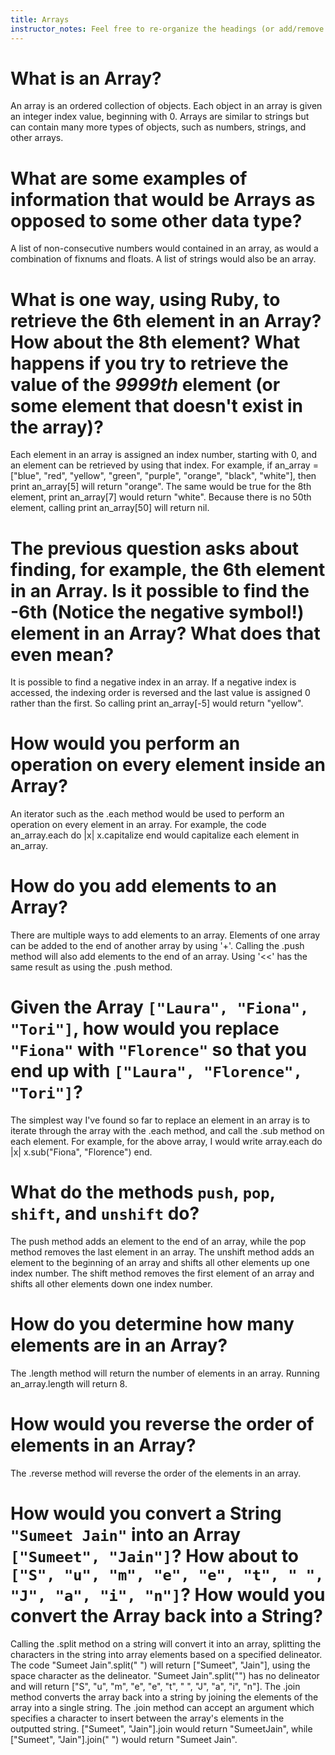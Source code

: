 ```yaml
---
title: Arrays
instructor_notes: Feel free to re-organize the headings (or add/remove headings) below. We included the headings for your benefit, but it's 100% fine if you want to write your responses in some different structure.
---
```


# What is an Array?

An array is an ordered collection of objects. Each object in an array is given an integer index value, beginning with 0. Arrays are similar to strings but can contain many more types of objects, such as numbers, strings, and other arrays.

# What are some examples of information that would be Arrays as opposed to some other data type?

A list of non-consecutive numbers would contained in an array, as would a combination of fixnums and floats. A list of strings would also be an array. 

# What is one way, using Ruby, to retrieve the 6th element in an Array? How about the 8th element? What happens if you try to retrieve the value of the _9999th_ element (or some element that doesn't exist in the array)?

Each element in an array is assigned an index number, starting with 0, and an element can be retrieved by using that index. For example, if an_array = ["blue", "red", "yellow", "green", "purple", "orange", "black", "white"], then print an_array[5] will return "orange". The same would be true for the 8th element, print an_array[7] would return "white". Because there is no 50th element, calling print an_array[50] will return nil.

# The previous question asks about finding, for example, the 6th element in an Array. Is it possible to find the **-6th** (Notice the negative symbol!) element in an Array? What does that even mean?

It is possible to find a negative index in an array. If a negative index is accessed, the indexing order is reversed and the last value is assigned 0 rather than the first. So calling print an_array[-5] would return "yellow".

# How would you perform an operation on every element inside an Array?

An iterator such as the .each method would be used to perform an operation on every element in an array. For example, the code an_array.each do |x| x.capitalize end would capitalize each element in an_array.

# How do you add elements to an Array?

There are multiple ways to add elements to an array. Elements of one array can be added to the end of another array by using '+'. Calling the .push method will also add elements to the end of an array. Using '<<' has the same result as using the .push method. 

# Given the Array `["Laura", "Fiona", "Tori"]`, how would you replace `"Fiona"` with `"Florence"` so that you end up with `["Laura", "Florence", "Tori"]`?

The simplest way I've found so far to replace an element in an array is to iterate through the array with the .each method, and call the .sub method on each element. For example, for the above array, I would write array.each do |x| x.sub("Fiona", "Florence") end. 

# What do the methods `push`, `pop`, `shift`, and `unshift` do?

The push method adds an element to the end of an array, while the pop method removes the last element in an array. The unshift method adds an element to the beginning of an array and shifts all other elements up one index number. The shift method removes the first element of an array and shifts all other elements down one index number.

# How do you determine how many elements are in an Array?

The .length method will return the number of elements in an array. Running an_array.length will return 8.

# How would you reverse the order of elements in an Array?

The .reverse method will reverse the order of the elements in an array.

# How would you convert a String `"Sumeet Jain"` into an Array `["Sumeet", "Jain"]`? How about to `["S", "u", "m", "e", "e", "t", " ", "J", "a", "i", "n"]`? How would you convert the Array back into a String?

Calling the .split method on a string will convert it into an array, splitting the characters in the string into array elements based on a specified delineator. The code "Sumeet Jain".split(" ") will return ["Sumeet", "Jain"], using the space character as the delineator. "Sumeet Jain".split("") has no delineator and will return ["S", "u", "m", "e", "e", "t", " ", "J", "a", "i", "n"]. The .join method converts the array back into a string by joining the elements of the array into a single string. The .join method can accept an argument which specifies a character to insert between the array's elements in the outputted string. ["Sumeet", "Jain"].join would return "SumeetJain", while ["Sumeet", "Jain"].join(" ") would return "Sumeet Jain".